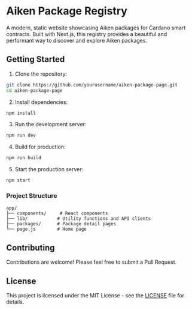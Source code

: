 # Aiken Package Registry

A modern, static website showcasing Aiken packages for Cardano smart contracts. Built with Next.js, this registry provides a beautiful and performant way to discover and explore Aiken packages.

## Getting Started

1. Clone the repository:

```bash
git clone https://github.com/yourusername/aiken-package-page.git
cd aiken-package-page
```

2. Install dependencies:

```bash
npm install
```

3. Run the development server:

```bash
npm run dev
```

4. Build for production:

```bash
npm run build
```

5. Start the production server:

```bash
npm start
```

### Project Structure

```
app/
├── components/     # React components
├── lib/           # Utility functions and API clients
├── packages/      # Package detail pages
└── page.js        # Home page
```

## Contributing

Contributions are welcome! Please feel free to submit a Pull Request.

## License

This project is licensed under the MIT License - see the [LICENSE](LICENSE) file for details.
